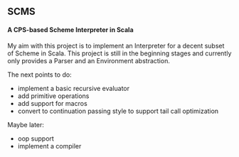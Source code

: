 ## SCMS


#### A CPS-based Scheme Interpreter in Scala

My aim with this project is to implement an Interpreter for a decent subset of Scheme in Scala. 
This project is still in the beginning stages and currently only provides a Parser and an Environment abstraction.


The next points to do:

* implement a basic recursive evaluator
* add primitive operations
* add support for macros
* convert to continuation passing style to support tail call optimization


Maybe later:

* oop support
* implement a compiler 
